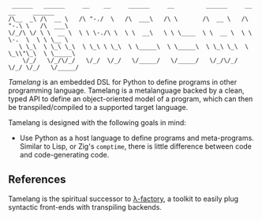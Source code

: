 ```
 ______   ______     __    __     ______     __         ______     __   __     ______    
/\__  _\ /\  __ \   /\ "-./  \   /\  ___\   /\ \       /\  __ \   /\ "-.\ \   /\  ___\   
\/_/\ \/ \ \  __ \  \ \ \-./\ \  \ \  __\   \ \ \____  \ \  __ \  \ \ \-.  \  \ \ \__ \  
   \ \_\  \ \_\ \_\  \ \_\ \ \_\  \ \_____\  \ \_____\  \ \_\ \_\  \ \_\\"\_\  \ \_____\ 
    \/_/   \/_/\/_/   \/_/  \/_/   \/_____/   \/_____/   \/_/\/_/   \/_/ \/_/   \/_____/ 

```

*Tamelang* is an embedded DSL for Python to define programs in other programming language.
Tamelang is a metalanguage backed by a clean, typed API to define an object-oriented model
of a program, which can then be transpiled/compiled to a supported target language.

Tamelang is designed with the following goals in mind:

- Use Python as a host language to define programs and meta-programs. Similar to Lisp,
  or Zig's `comptime`, there is little difference between code and code-generating code.


## References

Tamelang is the spiritual successor to [λ-factory](https://github.com/sebastien/lambdafactory),
a toolkit to easily plug syntactic front-ends with transpiling backends.
